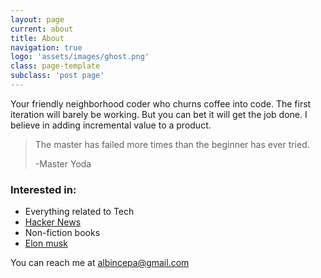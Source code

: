 ```yaml
---
layout: page
current: about
title: About
navigation: true
logo: 'assets/images/ghost.png'
class: page-template
subclass: 'post page'
---
```


Your friendly neighborhood coder who churns coffee into code. The first iteration will barely be working. But you can bet it will get the job done. I believe in adding incremental value to a product.

> The master has failed more times than the beginner has ever tried.
>
> -Master Yoda


### Interested in:
- Everything related to Tech
- [Hacker News](https://news.ycombinator.com/)
- Non-fiction books
- [Elon musk](https://en.wikipedia.org/wiki/Elon_Musk)

You can reach me at <albincepa@gmail.com>

